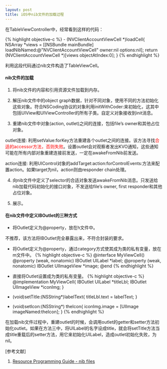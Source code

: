 ```yaml
---
layout: post
title: iOS中nib文件的加载过程
---
```


在TableViewController中，经常看到这样的代码：

{% highlight objective-c %}
	- (NVClientAccountViewCell *)loadCell{
    NSArray *views = [[NSBundle mainBundle] loadNibNamed:@"NVClientAccountViewCell" owner:nil options:nil];
    return (NVClientAccountViewCell *)[views objectAtIndex:0];
}
{% endhighlight %}

利用这段代码通过nib文件构造了TableViewCell。


#### nib文件的加载

1. 将nib文件的内容和引用资源文件加载到内存。

2. 解压nib文件中的object graph数据，针对不同对象，使用不同的方法初始化这些对象。符合NSCoding协议的对象利用initWithCoder:来初始化，这其中包括UIView和UIViewController的所有子类。自定义对象接收到init消息。

3. 重建nib文件中对象(action, outlet)之间的连接，包括file’s owner和其他占位对象。

outlet连接: 利用setValue:forKey方法重建各个outlet之间的连接。该方法寻找<font color="red">合适的accessor方法，否则失败</font>。设置outlet会对观察者发出KVO通知，这些通知可能在所有内部对象重建连接前发送，一定在awakeFromNib前发送。

action连接: 利用UIControl对象的addTarget:action:forControlEvents:方法来配置action。如果target为nil，action则由responder chain处理。

4. 向nib文件中定义了selector的合适对象发送awakeFromNib消息。只发送给nib加载代码初始化的接口对象，不发送给file’s owner, first responder和其他占位对象。

5. 展示。


#### 在nib文件中定义IBOutlet的三种方式

- 将Outlet定义为@property，放在h文件中。

不推荐，该方法将IBOutlet完全暴露出来，不符合封装的要求。

- 将Outlet定义为@property，通过category方式使其成为类的私有变量，放在m文件中。
{% highlight objective-c %}
@interface MyViewCell()
@property (weak, nonatomic) IBOutlet UILabel *label;
@property (weak, nonatomic) IBOutlet UIImageView *image;
@end
{% endhighlight %}

- 直接将Outlet设置成为类的私有变量。
{% highlight objective-c %}
@implementation MyViewCell{
     IBOutlet UILabel *titleLbl;
     IBOutlet UIImageView *iconImg;
}

- (void)setTitle:(NSString*)labelText{
    titleLbl.text = labelText;
}

- (void)setIcon:(NSString*) theIcon{
    iconImg.image = [UIImage imageNamed:theIcon];
}
{% endhighlight %}

在加载nib文件过程中，重建outlet的时候，会调用outlet的getter和setter方法初始化outlet。如果在方法三中，将UILabel的名字设成title，就会将setTitle方法当成title重载后的setter方法，用它来初始化UILabel，造成outlet初始化失败，为nil。


[参考文献]

1. [Resource Programming Guide - nib files](https://developer.apple.com/library/ios/documentation/Cocoa/Conceptual/LoadingResources/CocoaNibs/CocoaNibs.html)



